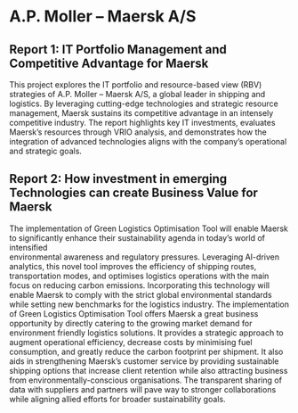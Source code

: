 # A.P. Moller – Maersk A/S

## Report 1: IT Portfolio Management and Competitive Advantage for Maersk
This project explores the IT portfolio and resource-based view (RBV) strategies of A.P. Moller – Maersk A/S, a global leader in shipping and logistics. By leveraging cutting-edge technologies and strategic resource management, Maersk sustains its competitive advantage in an intensely competitive industry. The report highlights key IT investments, evaluates Maersk’s resources through VRIO analysis, and demonstrates how the integration of advanced technologies aligns with the company’s operational and strategic goals.

## Report 2: How investment in emerging Technologies can create Business Value for Maersk
The implementation of Green Logistics Optimisation Tool will enable Maersk to 
significantly enhance their sustainability agenda in today’s world of intensified  
environmental awareness and regulatory pressures. Leveraging AI-driven analytics, this 
novel tool improves the efficiency of shipping routes, transportation modes, and 
optimises logistics operations with the main focus on reducing carbon emissions. 
Incorporating this technology will enable Maersk to comply with the strict global 
environmental standards while setting new benchmarks for the logistics industry. 
The implementation of Green Logistics Optimisation Tool offers Maersk a great business 
opportunity by directly catering to the growing market demand for environment friendly 
logistics solutions. It provides a strategic approach to augment operational efficiency, 
decrease costs by minimising fuel consumption, and greatly reduce the carbon 
footprint per shipment. It also aids in strengthening Maersk’s customer service by 
providing sustainable shipping options that increase client retention while also 
attracting business from environmentally-conscious organisations. The transparent 
sharing of data with suppliers and partners will pave way to stronger collaborations 
while aligning allied efforts for broader sustainability goals. 
